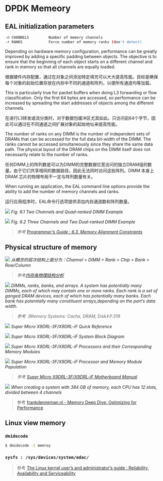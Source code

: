 # DPDK Memeory

## EAL initialization parameters

```sh
-n CHANNELS         Number of memory channels
-r RANKS            Force number of memory ranks (don't detect)
```



Depending on hardware memory configuration, performance can be greatly improved by adding a specific padding between objects. The objective is to ensure that the beginning of each object starts on a different channel and rank in memory so that all channels are equally loaded.

根据硬件内存配置，通过在对象之间添加特定填充可以大大提高性能。目标是确保每个对象的起始位置存放在内存中不同的通道和阵列，以便所有通道均等加载。

This is particularly true for packet buffers when doing L3 forwarding or flow classification. Only the first 64 bytes are accessed, so performance can be increased by spreading the start addresses of objects among the different channels.

在进行L3转发或流分类时，对于数据包缓冲区尤其如此。只访问前64个字节，因此可以通过在不同通道之间扩展对象的起始地址来提高性能。

The number of ranks on any DIMM is the number of independent sets of DRAMs that can be accessed for the full data bit-width of the DIMM. The ranks cannot be accessed simultaneously since they share the same data path. The physical layout of the DRAM chips on the DIMM itself does not necessarily relate to the number of ranks.

任何DIMM上的阵列数是可以为DIMM的完整数据位宽访问的独立DRAM组的数量。由于它们共享相同的数据路径，因此无法同时访问这些阵列。DIMM 本身上DRAM 芯片的物理布局不一定与阵列数量有关。

When running an application, the EAL command line options provide the ability to add the number of memory channels and ranks.

运行应用程序时，EAL命令行选项提供添加内存通道数和阵列数量。

![](DPDK_memory/memory-management.svg)
*Fig. 6.1 Two Channels and Quad-ranked DIMM Example*

![](DPDK_memory/memory-management2.svg)
*Fig. 6.2 Three Channels and Two Dual-ranked DIMM Example*

>*参考 [Programmer’s Guide : 6.3. Memory Alignment Constraints](https://doc.dpdk.org/guides/prog_guide/mempool_lib.html)*

## Physical structure of memory

![](DPDK_memory/DPDK_memory2.png)
*从概念的层次结构上面分为：Channel > DIMM > Rank > Chip > Bank > Row/Column*

>*参考[内存条物理结构分析](https://lzz5235.github.io/2015/04/21/memory.html)*

![](DPDK_memory/DPDK_memory3.png)
*DIMMs, ranks, banks, and arrays. A system has potentially many DIMMs, each of which may contain one or more ranks. Each rank is a set of ganged DRAM devices, each of which has potentially many banks. Each bank has potentially many constituent arrays,depending on the part’s data width.*

>*参考《Memory Systems: Cache, DRAM, Disk》 P.319*

![](DPDK_memory/DPDK_memory4.png)
*Super Micro X9DRL-3F/X9DRL-iF Quick Reference*

![](DPDK_memory/DPDK_memory5.png)
*Super Micro X9DRL-3F/X9DRL-iF System Block Diagram*

![](DPDK_memory/DPDK_memory6.png)
*Super Micro X9DRL-3F/X9DRL-iF Processors and their Corresponding Memory Modules*

![](DPDK_memory/DPDK_memory7.png)
*Super Micro X9DRL-3F/X9DRL-iF Processor and Memory Module Population*

>*参考 [Super Micro X9DRL-3F/X9DRL-iF Motherboard Manual](https://www.supermicro.org.cn/manuals/motherboard/C606_602/MNL-1298.pdf)*

![](DPDK_memory/DPDK_memory8.png)
*When creating a system with 384 GB of memory, each CPU has 12 slots, divided between 4 channels*

>参考 [frankdenneman.nl - Memory Deep Dive: Optimizing for Performance](https://frankdenneman.nl/2015/02/20/memory-deep-dive/)

## Linux view memory

### `dmidecode`

```sh
$ dmidecode -t memroy
```

### `sysfs : /sys/devices/system/edac/`

>参考 [The Linux kernel user’s and administrator’s guide : Reliability, Availability and Serviceability](https://www.kernel.org/doc/html/v4.10/admin-guide/ras.html)
